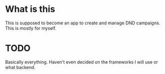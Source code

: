 # What is this

This is supposed to become an app to create and manage DND campaigns. This is mostly for myself. 

# TODO

Basically everything. Haven't even decided on the frameworks I will use or what backend.
